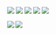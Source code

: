 <p align="left"> 
  <img src="https://img.shields.io/badge/MacOS-999999.svg?logo=apple&style=flat-square"> <img src="https://img.shields.io/badge/Python-ffff00.svg?logo=python&style=flat-square"> <img src="https://img.shields.io/badge/Django-092E20.svg?logo=django&style=flat-square"> <img src="https://img.shields.io/badge/Ubuntu-4b0082.svg?logo=ubuntu&style=flat-square"> <img src="https://img.shields.io/badge/VScode-007ACC.svg?logo=visualstudiocode&style=flat-square">
</p>

<a href="https://github.com/anuraghazra/github-readme-stats">
  <img align="left" src="https://github-readme-stats.vercel.app/api?username=lim-Ngsw&count_private=true&show_icons=true" />
</a>
<a href="https://github.com/anuraghazra/github-readme-stats">
  <img align="left" src="https://github-readme-stats.vercel.app/api/top-langs/?username=lim-Ngsw" />
</a>

